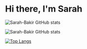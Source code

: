 # Hi there, I'm **Sarah**


![Sarah-Bakir GitHub stats](https://github-readme-stats.vercel.app/api?username=Sarah-Bakir&show_icons=true&theme=vue-dark&count_private=true)

![Sarah-Bakir GitHub stats](https://github-readme-streak-stats.herokuapp.com/?user=Sarah-Bakir&theme=radical&count_private=true)

[![Top Langs](https://github-readme-stats.vercel.app/api/top-langs/?username=Sarah-Bakir&theme=radical)](#)

